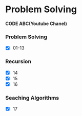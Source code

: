 # Problem Solving 
**CODE ABC(Youtube Chanel)**

### Problem Solving 
- [x] 01-13
### Recursion
- [x] 14
- [x] 15
- [x] 16
### Seaching Algorithms
- [x] 17

